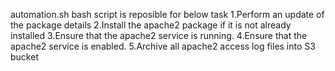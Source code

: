 automation.sh bash script is reposible for below task
1.Perform an update of the package details
2.Install the apache2 package if it is not already installed
3.Ensure that the apache2 service is running.
4.Ensure that the apache2 service is enabled.
5.Archive all apache2 access log files into S3 bucket
